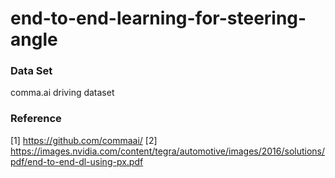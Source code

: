 # end-to-end-learning-for-steering-angle

### Data Set  
comma.ai driving dataset

### Reference

[1] https://github.com/commaai/
[2] https://images.nvidia.com/content/tegra/automotive/images/2016/solutions/pdf/end-to-end-dl-using-px.pdf

